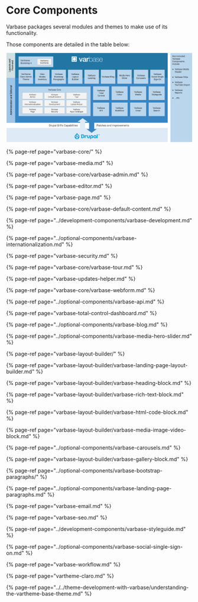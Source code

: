 # Core Components

Varbase packages several modules and themes to make use of its functionality. 

Those components are detailed in the table below:

![Varbase Components Diagram](../../../.gitbook/assets/varbase-components.png)

{% page-ref page="varbase-core/" %}

{% page-ref page="varbase-media.md" %}

{% page-ref page="varbase-core/varbase-admin.md" %}

{% page-ref page="varbase-editor.md" %}

{% page-ref page="varbase-page.md" %}

{% page-ref page="varbase-core/varbase-default-content.md" %}

{% page-ref page="../development-components/varbase-development.md" %}

{% page-ref page="../optional-components/varbase-internationalization.md" %}

{% page-ref page="varbase-security.md" %}

{% page-ref page="varbase-core/varbase-tour.md" %}

{% page-ref page="varbase-updates-helper.md" %}

{% page-ref page="varbase-core/varbase-webform.md" %}

{% page-ref page="../optional-components/varbase-api.md" %}

{% page-ref page="varbase-total-control-dashboard.md" %}

{% page-ref page="../optional-components/varbase-blog.md" %}

{% page-ref page="../optional-components/varbase-media-hero-slider.md" %}

{% page-ref page="varbase-layout-builder/" %}

{% page-ref page="varbase-layout-builder/varbase-landing-page-layout-builder.md" %}

{% page-ref page="varbase-layout-builder/varbase-heading-block.md" %}

{% page-ref page="varbase-layout-builder/varbase-rich-text-block.md" %}

{% page-ref page="varbase-layout-builder/varbase-html-code-block.md" %}

{% page-ref page="varbase-layout-builder/varbase-media-image-video-block.md" %}

{% page-ref page="../optional-components/varbase-carousels.md" %}

{% page-ref page="varbase-layout-builder/varbase-gallery-block.md" %}

{% page-ref page="../optional-components/varbase-bootstrap-paragraphs/" %}

{% page-ref page="../optional-components/varbase-landing-page-paragraphs.md" %}

{% page-ref page="varbase-email.md" %}

{% page-ref page="varbase-seo.md" %}

{% page-ref page="../development-components/varbase-styleguide.md" %}

{% page-ref page="../optional-components/varbase-social-single-sign-on.md" %}

{% page-ref page="varbase-workflow.md" %}

{% page-ref page="vartheme-claro.md" %}

{% page-ref page="../../theme-development-with-varbase/understanding-the-vartheme-base-theme.md" %}





































